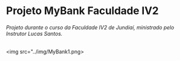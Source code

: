 # Projeto MyBank Faculdade IV2
###### Projeto durante o curso da Faculdade IV2 de Jundiaí, ministrado pelo Instrutor Lucas Santos.

<img src="../img/MyBank1.png>
